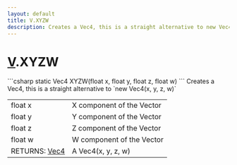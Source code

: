 ```yaml
---
layout: default
title: V.XYZW
description: Creates a Vec4, this is a straight alternative to new Vec4(x, y, z, w)
---
```

# [V]({{site.url}}/Pages/StereoKit/V.html).XYZW

<div class='signature' markdown='1'>
```csharp
static Vec4 XYZW(float x, float y, float z, float w)
```
Creates a Vec4, this is a straight alternative to
`new Vec4(x, y, z, w)`
</div>

|  |  |
|--|--|
|float x|X component of the Vector|
|float y|Y component of the Vector|
|float z|Z component of the Vector|
|float w|W component of the Vector|
|RETURNS: [Vec4]({{site.url}}/Pages/StereoKit/Vec4.html)|A Vec4(x, y, z, w)|




